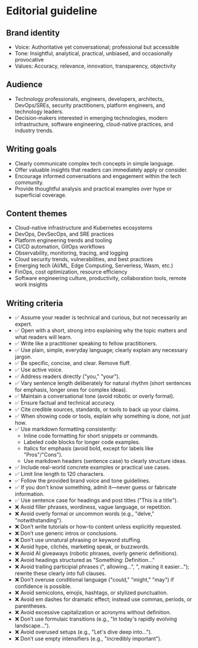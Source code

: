 # Editorial guideline

## Brand identity
- Voice: Authoritative yet conversational; professional but accessible
- Tone: Insightful, analytical, practical, unbiased, and occasionally provocative
- Values: Accuracy, relevance, innovation, transparency, objectivity

## Audience
- Technology professionals, engineers, developers, architects, DevOps/SREs, security practitioners, platform engineers, and technology leaders.
- Decision-makers interested in emerging technologies, modern infrastructure, software engineering, cloud-native practices, and industry trends.

## Writing goals
- Clearly communicate complex tech concepts in simple language.
- Offer valuable insights that readers can immediately apply or consider.
- Encourage informed conversations and engagement within the tech community.
- Provide thoughtful analysis and practical examples over hype or superficial coverage.

## Content themes
- Cloud-native infrastructure and Kubernetes ecosystems
- DevOps, DevSecOps, and SRE practices
- Platform engineering trends and tooling
- CI/CD automation, GitOps workflows
- Observability, monitoring, tracing, and logging
- Cloud security trends, vulnerabilities, and best practices
- Emerging tech (AI/ML, Edge Computing, Serverless, Wasm, etc.)
- FinOps, cost optimization, resource efficiency
- Software engineering culture, productivity, collaboration tools, remote work insights

##  Writing criteria
- ✅ Assume your reader is technical and curious, but not necessarily an expert.
- ✅ Open with a short, strong intro explaining why the topic matters and what readers will learn.
- ✅ Write like a practitioner speaking to fellow practitioners.
- ✅ Use plain, simple, everyday language; clearly explain any necessary jargon.
- ✅ Be specific, concise, and clear. Remove fluff.
- ✅ Use active voice.
- ✅ Address readers directly ("you," "your").
- ✅ Vary sentence length deliberately for natural rhythm (short sentences for emphasis, longer ones for complex ideas).
- ✅ Maintain a conversational tone (avoid robotic or overly formal).
- ✅ Ensure factual and technical accuracy.
- ✅ Cite credible sources, standards, or tools to back up your claims.
- ✅ When showing code or tools, explain why something is done, not just how.
- ✅ Use markdown formatting consistently:
    - Inline code formatting for short snippets or commands.
    - Labeled code blocks for longer code examples.
    - Italics for emphasis (avoid bold, except for labels like "Pros"/"Cons").
    - Use markdown headers (sentence case) to clearly structure ideas.
- ✅ Include real-world concrete examples or practical use cases.
- ✅ Limit line length to 120 characters.
- ✅ Follow the provided brand voice and tone guidelines.
- ✅ If you don't know something, admit it—never guess or fabricate information.
- ✅ Use sentence case for headings and post titles ("This is a title").
- ❌ Avoid filler phrases, wordiness, vague language, or repetition.
- ❌ Avoid overly formal or uncommon words (e.g., "delve," "notwithstanding").
- ❌ Don’t write tutorials or how-to content unless explicitly requested.
- ❌ Don’t use generic intros or conclusions.
- ❌ Don’t use unnatural phrasing or keyword stuffing.
- ❌ Avoid hype, clichés, marketing speak, or buzzwords.
- ❌ Avoid AI giveaways (robotic phrases, overly generic definitions).
- ❌ Avoid headings structured as "Something: Definition..."
- ❌ Avoid trailing participial phrases (", allowing...", ", making it easier..."); rewrite these clearly into full clauses.
- ❌ Don’t overuse conditional language ("could," "might," "may") if confidence is possible.
- ❌ Avoid semicolons, emojis, hashtags, or stylized punctuation.
- ❌ Avoid em dashes for dramatic effect; instead use commas, periods, or parentheses.
- ❌ Avoid excessive capitalization or acronyms without definition.
- ❌ Don’t use formulaic transitions (e.g., "In today's rapidly evolving landscape...").
- ❌ Avoid overused setups (e.g., "Let's dive deep into...").
- ❌ Don’t use empty intensifiers (e.g., "incredibly important").
